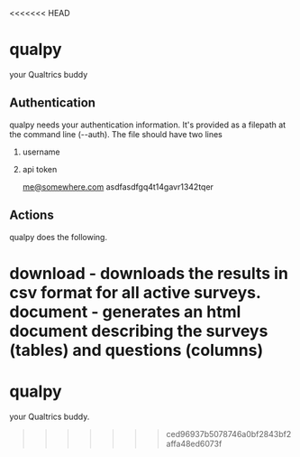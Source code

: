 <<<<<<< HEAD
# qualpy
your Qualtrics buddy

## Authentication
qualpy needs your authentication information. It's provided as a filepath at the command line (--auth). The file should have two lines

1. username
2. api token

    me@somewhere.com
    asdfasdfgq4t14gavr1342tqer


## Actions
qualpy does the following.

download - downloads the results in csv format for all active surveys.
document - generates an html document describing the surveys (tables) and questions (columns)
=======
qualpy
======

your Qualtrics buddy.
>>>>>>> ced96937b5078746a0bf2843bf2affa48ed6073f
